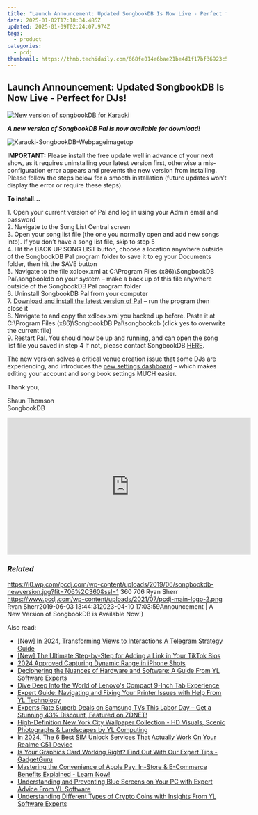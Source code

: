 ```yaml
---
title: "Launch Announcement: Updated SongbookDB Is Now Live - Perfect for DJs!"
date: 2025-01-02T17:18:34.485Z
updated: 2025-01-09T02:24:07.974Z
tags:
  - product
categories:
  - pcdj
thumbnail: https://thmb.techidaily.com/668fe014e6bae21be4d1f17bf36923c523f3242cbf8f9156a716780e5d4eeb63.jpg
---
```


## Launch Announcement: Updated SongbookDB Is Now Live - Perfect for DJs!

[![New version of songbookDB for Karaoki](https://i0.wp.com/pcdj.com/wp-content/uploads/2019/06/songbookdb-newversion.jpg?resize=706%2C321&ssl=1)](https://i0.wp.com/pcdj.com/wp-content/uploads/2019/06/songbookdb-newversion.jpg?fit=706%2C360&ssl=1 "New version of songbookDB for Karaoki")

_**A new version of SongbookDB Pal is now available for download!**_

![](https://i0.wp.com/pcdj.com/wp-content/uploads/2014/06/Karaoki-SongbookDB-Webpageimagetop.png?fit=300%2C208&ssl=1 "Karaoki-SongbookDB-Webpageimagetop")

**IMPORTANT:** Please install the free update well in advance of your next show, as it requires uninstalling your latest version first, otherwise a mis-configuration error appears and prevents the new version from installing. Please follow the steps below for a smooth installation (future updates won’t display the error or require these steps).

**To install…**

1\. Open your current version of Pal and log in using your Admin email and password  
2\. Navigate to the Song List Central screen  
3\. Open your song list file (the one you normally open and add new songs into). If you don’t have a song list file, skip to step 5  
4\. Hit the BACK UP SONG LIST button, choose a location anywhere outside of the SongbookDB Pal program folder to save it to eg your Documents folder, then hit the SAVE button  
5\. Navigate to the file xdloex.xml at C:\\Program Files (x86)\\SongbookDB Pal\\songbookdb on your system – make a back up of this file anywhere outside of the SongbookDB Pal program folder  
6\. Uninstall SongbookDB Pal from your computer  
7\. [Download and install the latest version of Pal](https://www.songbookdb.com/updater/songbookdb%5Fpal.air) – run the program then close it  
8\. Navigate to and copy the xdloex.xml you backed up before. Paste it at C:\\Program Files (x86)\\SongbookDB Pal\\songbookdb (click yes to overwrite the current file)  
9\. Restart Pal. You should now be up and running, and can open the song list file you saved in step 4 If not, please contact SongbookDB [HERE](https://www.songbookdb.com/?screen=contact).

The new version solves a critical venue creation issue that some DJs are experiencing, and introduces the [new settings dashboard](https://www.songbookdb.com/dashboard) – which makes editing your account and song book settings MUCH easier.

Thank you,

Shaun Thomson  
SongbookDB

<!-- affiliate ads begin -->
<iframe width="560" height="315" src="https://www.youtube.com/embed/jjGL9wFdlbo?si=Vb1JgZqRXNc03UGG" title="YouTube video player" frameborder="0" allow="accelerometer; autoplay; clipboard-write; encrypted-media; gyroscope; picture-in-picture; web-share" referrerpolicy="strict-origin-when-cross-origin" allowfullscreen></iframe>
<!-- affiliate ads end -->

### _Related_

https://i0.wp.com/pcdj.com/wp-content/uploads/2019/06/songbookdb-newversion.jpg?fit=706%2C360&ssl=1 360 706 Ryan Sherr https://www.pcdj.com/wp-content/uploads/2021/07/pcdj-main-logo-2.png Ryan Sherr2019-06-03 13:44:312023-04-10 17:03:59Announcement | A New Version of SongbookDB is Available Now!}

<ins class="adsbygoogle"
     style="display:block"
     data-ad-format="autorelaxed"
     data-ad-client="ca-pub-7571918770474297"
     data-ad-slot="1223367746"></ins>

<ins class="adsbygoogle"
     style="display:block"
     data-ad-client="ca-pub-7571918770474297"
     data-ad-slot="8358498916"
     data-ad-format="auto"
     data-full-width-responsive="true"></ins>

<span class="atpl-alsoreadstyle">Also read:</span>
<div><ul>
<li><a href="https://fox-friendly.techidaily.com/new-in-2024-transforming-views-to-interactions-a-telegram-strategy-guide/"><u>[New] In 2024, Transforming Views to Interactions A Telegram Strategy Guide</u></a></li>
<li><a href="https://some-skills.techidaily.com/new-the-ultimate-step-by-step-for-adding-a-link-in-your-tiktok-bios/"><u>[New] The Ultimate Step-by-Step for Adding a Link in Your TikTok Bios</u></a></li>
<li><a href="https://extra-information.techidaily.com/2024-approved-capturing-dynamic-range-in-iphone-shots/"><u>2024 Approved Capturing Dynamic Range in iPhone Shots</u></a></li>
<li><a href="https://win-hot.techidaily.com/deciphering-the-nuances-of-hardware-and-software-a-guide-from-yl-software-experts/"><u>Deciphering the Nuances of Hardware and Software: A Guide From YL Software Experts</u></a></li>
<li><a href="https://buynow-info.techidaily.com/dive-deep-into-the-world-of-lenovos-compact-9-inch-tab-experience/"><u>Dive Deep Into the World of Lenovo's Compact 9-Inch Tab Experience</u></a></li>
<li><a href="https://win-hot.techidaily.com/expert-guide-navigating-and-fixing-your-printer-issues-with-help-from-yl-technology/"><u>Expert Guide: Navigating and Fixing Your Printer Issues with Help From YL Technology</u></a></li>
<li><a href="https://games-able.techidaily.com/experts-rate-superb-deals-on-samsung-tvs-this-labor-day-get-a-stunning-43-discount-featured-on-zdnet/"><u>Experts Rate Superb Deals on Samsung TVs This Labor Day – Get a Stunning 43% Discount, Featured on ZDNET!</u></a></li>
<li><a href="https://win-hot.techidaily.com/high-definition-new-york-city-wallpaper-collection-hd-visuals-scenic-photographs-and-landscapes-by-yl-computing/"><u>High-Definition New York City Wallpaper Collection - HD Visuals, Scenic Photographs & Landscapes by YL Computing</u></a></li>
<li><a href="https://sim-unlock.techidaily.com/in-2024-the-6-best-sim-unlock-services-that-actually-work-on-your-realme-c51-device-by-drfone-android/"><u>In 2024, The 6 Best SIM Unlock Services That Actually Work On Your Realme C51 Device</u></a></li>
<li><a href="https://win-hot.techidaily.com/is-your-graphics-card-working-right-find-out-with-our-expert-tips-gadgetguru/"><u>Is Your Graphics Card Working Right? Find Out With Our Expert Tips - GadgetGuru</u></a></li>
<li><a href="https://some-tips.techidaily.com/mastering-the-convenience-of-apple-pay-in-store-and-e-commerce-benefits-explained-learn-now/"><u>Mastering the Convenience of Apple Pay: In-Store & E-Commerce Benefits Explained - Learn Now!</u></a></li>
<li><a href="https://win-hot.techidaily.com/understanding-and-preventing-blue-screens-on-your-pc-with-expert-advice-from-yl-software/"><u>Understanding and Preventing Blue Screens on Your PC with Expert Advice From YL Software</u></a></li>
<li><a href="https://win-hot.techidaily.com/understanding-different-types-of-crypto-coins-with-insights-from-yl-software-experts/"><u>Understanding Different Types of Crypto Coins with Insights From YL Software Experts</u></a></li>
</ul></div>

